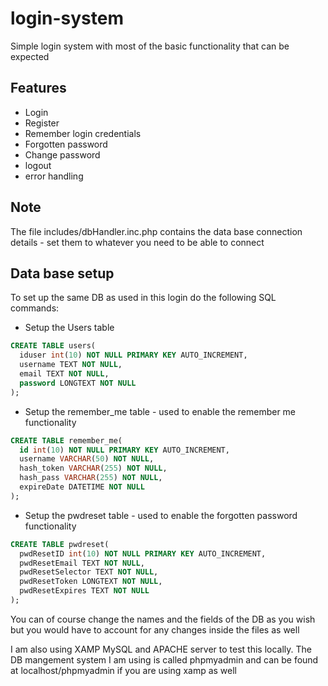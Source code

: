 # login-system

Simple login system with most of the basic functionality that can be expected

## Features

* Login
* Register
* Remember login credentials
* Forgotten password 
* Change password
* logout
* error handling

## Note

The file includes/dbHandler.inc.php contains the data base connection details - set them to whatever you need to be able to connect 

## Data base setup

To set up the same DB as used in this login do the following SQL commands: 

* Setup the Users table
~~~ sql
CREATE TABLE users(
  iduser int(10) NOT NULL PRIMARY KEY AUTO_INCREMENT,
  username TEXT NOT NULL,
  email TEXT NOT NULL,
  password LONGTEXT NOT NULL
);
~~~

* Setup the remember_me table - used to enable the remember me functionality
~~~ sql
CREATE TABLE remember_me(
  id int(10) NOT NULL PRIMARY KEY AUTO_INCREMENT,
  username VARCHAR(50) NOT NULL,
  hash_token VARCHAR(255) NOT NULL,
  hash_pass VARCHAR(255) NOT NULL,
  expireDate DATETIME NOT NULL
);
~~~

* Setup the pwdreset table - used to enable the forgotten password functionality
~~~ sql
CREATE TABLE pwdreset(
  pwdResetID int(10) NOT NULL PRIMARY KEY AUTO_INCREMENT,
  pwdResetEmail	TEXT NOT NULL,
  pwdResetSelector TEXT NOT NULL,
  pwdResetToken LONGTEXT NOT NULL,
  pwdResetExpires TEXT NOT NULL
);
~~~

You can of course change the names and the fields of the DB as you wish but you would have to account for any changes inside the files as well

I am also using XAMP MySQL and APACHE server to test this locally. The DB mangement system I am using is called phpmyadmin and can be found at localhost/phpmyadmin if you are using xamp as well
